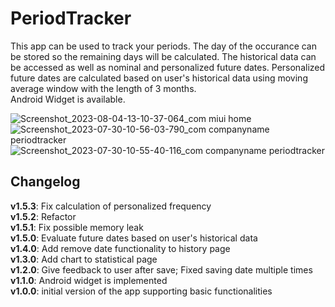 # PeriodTracker

This app can be used to track your periods. The day of the occurance can be stored so the remaining days will be calculated. The historical data can be accessed as well as nominal and personalized future dates. Personalized future dates are calculated based on user's historical data using moving average window with the length of 3 months.  
Android Widget is available.

![Screenshot_2023-08-04-13-10-37-064_com miui home](https://github.com/tmg1991/PeriodTracker/assets/36523300/967b3bd0-35b1-46a6-876e-7c1054f29c59)
![Screenshot_2023-07-30-10-56-03-790_com companyname periodtracker](https://github.com/tmg1991/PeriodTracker/assets/36523300/a0150904-c591-4e3e-9b21-78a4dab38147)
![Screenshot_2023-07-30-10-55-40-116_com companyname periodtracker](https://github.com/tmg1991/PeriodTracker/assets/36523300/d3cbb1ff-3738-46c1-8b7b-6d16259110f3)


## Changelog

**v1.5.3**: Fix calculation of personalized frequency    
**v1.5.2**: Refactor    
**v1.5.1**: Fix possible memory leak    
**v1.5.0**: Evaluate future dates based on user's historical data    
**v1.4.0**: Add remove date functionality to history page    
**v1.3.0**: Add chart to statistical page    
**v1.2.0**: Give feedback to user after save; Fixed saving date multiple times    
**v1.1.0**: Android widget is implemented  
**v1.0.0**: initial version of the app supporting basic functionalities
